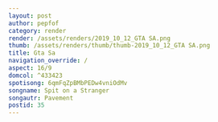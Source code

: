 ```yaml
---
layout: post
author: pepfof
category: render
render: /assets/renders/2019_10_12_GTA SA.png
thumb: /assets/renders/thumb/thumb-2019_10_12_GTA SA.png
title: Gta Sa
navigation_override: /
aspect: 16/9
domcol: ^433423
spotisong: 6qmFqZpBMbPEDw4vniOdMv
songname: Spit on a Stranger
songautr: Pavement
postid: 35
---
```


<!--USER BEGIN 1-->

<!--USER END 1-->

<!--more-->
<!--USER BEGIN 2-->

<!--USER END 2-->

